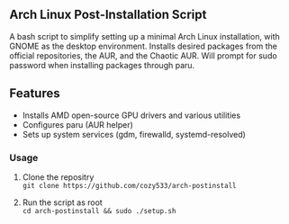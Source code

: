 ## Arch Linux Post-Installation Script

A bash script to simplify setting up a minimal Arch Linux installation, with GNOME as the desktop environment.
Installs desired packages from the official repositories, the AUR, and the Chaotic AUR. Will prompt for sudo password when installing packages through paru.

## Features
- Installs AMD open-source GPU drivers and various utilities
- Configures paru (AUR helper)
- Sets up system services (gdm, firewalld, systemd-resolved)

### Usage

1. Clone the repositry <br>
`git clone https://github.com/cozy533/arch-postinstall`

2. Run the script as root <br>
`cd arch-postinstall && sudo ./setup.sh`
